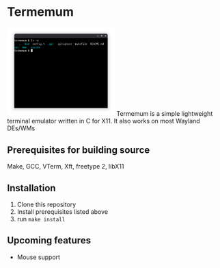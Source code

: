 # Termemum
<img src="docs/screenshots/ls-a.png" width=50%>
Termemum is a simple lightweight terminal emulator written in C for X11. It also works on most Wayland DEs/WMs

## Prerequisites for building source
Make, GCC, VTerm, Xft, freetype 2, libX11

## Installation
1. Clone this repository
2. Install prerequisites listed above
3. run ``` make install ```

## Upcoming features
- Mouse support
